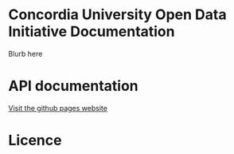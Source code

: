 # Concordia University Open Data Initiative Documentation

Blurb here

# API documentation 
[Visit the github pages website](https://opendataconcordiau.github.io/documentation/)

# Licence
